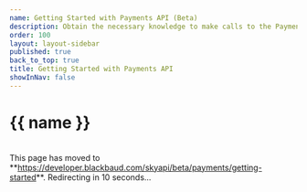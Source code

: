```yaml
---
name: Getting Started with Payments API (Beta)
description: Obtain the necessary knowledge to make calls to the Payments API using our interactive <%= stache.config.dev_console_name %>
order: 100
layout: layout-sidebar
published: true
back_to_top: true
title: Getting Started with Payments API
showInNav: false
---
```


<h1>{{ name }}</h1>

<br />
<bb-alert bb-alert-type="warning">This page has moved to **<a href="https://developer.blackbaud.com/skyapi/beta/payments/getting-started">https://developer.blackbaud.com/skyapi/beta/payments/getting-started</a>**. Redirecting in 10 seconds...
</bb-alert>
<br /> <br />

<script> var timer = setTimeout(function() { window.location='https://developer.blackbaud.com/skyapi/beta/payments/getting-started' }, 10000); </script>